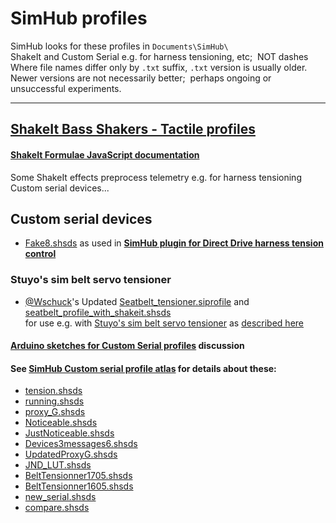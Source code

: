 # SimHub profiles
 SimHub looks for these profiles in `Documents\SimHub\`  
 ShakeIt and Custom Serial e.g. for harness tensioning, etc;&nbsp; NOT dashes  
 Where file names differ only by `.txt` suffix, `.txt` version is usually older.  
 Newer versions are not necessarily better;&nbsp; perhaps ongoing or unsuccessful experiments.  

---

## [ShakeIt Bass Shakers - Tactile profiles](https://blekenbleu.github.io/pedals/shakeit.htm)
#### [ShakeIt Formulae JavaScript documentation](https://blekenbleu.github.io/pedals/ShakeIt/)  
Some ShakeIt effects preprocess telemetry e.g. for harness tensioning Custom serial devices... 

## Custom serial devices
- [Fake8.shsds](Fake8.shsds) as used in [**SimHub plugin for Direct Drive harness tension control**](https://github.com/blekenbleu/Direct-Drive-harness-tension-tester)
### Stuyo's sim belt servo tensioner  
- [@Wschuck](https://discord.com/channels/299259397060689920/1075603500609839246/1077844957274062888)'s Updated [Seatbelt_tensioner.siprofile](Seatbelt_tensioner.siprofile)
   and [seatbelt_profile_with_shakeit.shsds](seatbelt_profile_with_shakeit.shsds)  
  for use e.g. with [Stuyo's sim belt servo tensioner](https://github.com/blekenbleu/Arduino-Blue-Pill/tree/main/Blue_ASCII_Servo)
  as [described here](https://blekenbleu.github.io/Arduino/Blue_ASCII_Servo/)
#### [Arduino sketches for Custom Serial profiles](https://blekenbleu.github.io/Arduino/SimHubCustomSerial) discussion
#### See [SimHub Custom serial profile atlas](https://blekenbleu.github.io/Arduino/shsds.htm) for details about these:  
   - [tension.shsds](tension.shsds.txt)
   - [running.shsds](running.shsds)
   - [proxy_G.shsds](proxy_G.shsds.txt)
   - [Noticeable.shsds](Noticeable.shsds.txt)
   - [JustNoticeable.shsds](JustNoticeable.shsds)
   - [Devices3messages6.shsds](Devices3messages6.shsds)
   - [UpdatedProxyG.shsds](UpdatedProxyG.shsds)
   - [JND_LUT.shsds](JND_LUT.shsds)
   - [BeltTensionner1705.shsds ](BeltTensionner1705.shsds )
   - [BeltTensionner1605.shsds](BeltTensionner1605.shsds)
   - [new_serial.shsds](new_serial.shsds)
   - [compare.shsds](compare.shsds)
